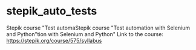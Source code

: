 # stepik_auto_tests
Stepik course "Test automaStepik course "Test automation with Selenium and Python"tion with Selenium and Python"
Link to the course: https://stepik.org/course/575/syllabus
